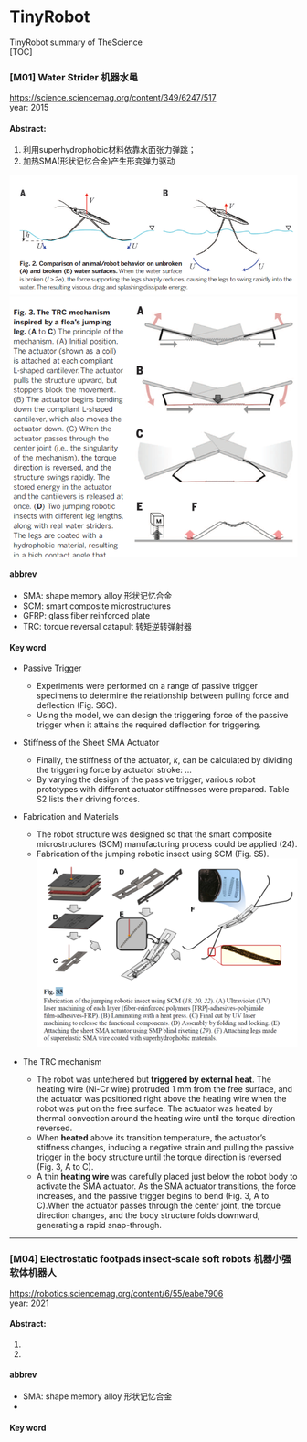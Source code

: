# TinyRobot
TinyRobot summary of TheScience  
[TOC]

### [M01] Water Strider 机器水黾
https://science.sciencemag.org/content/349/6247/517  
year: 2015
#### Abstract: 
1. 利用superhydrophobic材料依靠水面张力弹跳；  
2. 加热SMA(形状记忆合金)产生形变弹力驱动

![img](./images/01_1.png)  
![img](./images/01_2.png)  

#### abbrev
* SMA: shape memory alloy 形状记忆合金
* SCM: smart composite microstructures
* GFRP: glass fiber reinforced plate
* TRC: torque reversal catapult 转矩逆转弹射器

#### Key word
* Passive Trigger
  * Experiments were performed on a range of passive trigger specimens to determine the relationship between pulling force and deflection (Fig. S6C).
  * Using the model, we can design the triggering force of the passive trigger when it attains the required deflection for triggering.

* Stiffness of the Sheet SMA Actuator
  * Finally, the stiffness of the actuator, *k*, can be calculated by dividing the triggering force by actuator stroke: ...
  * By varying the design of the passive trigger, various robot prototypes with different actuator stiffnesses were prepared. Table S2 lists their driving forces.

* Fabrication and Materials
  * The robot structure was designed so that the smart composite microstructures (SCM) manufacturing process could be applied (24).
  * Fabrication of the jumping robotic insect using SCM (Fig. S5).  
  ![img](./images/01_3.png)  
  <!-- <img src="./images/01_3.png" alt="img" style="zoom:20%;" /> -->

* The TRC mechanism
  * The robot was untethered but **triggered by external heat**. The heating wire (Ni-Cr wire) protruded 1 mm from the free surface, and the actuator was positioned right above the heating wire when the robot was put on the free surface. The actuator was heated by thermal convection around the heating wire until the torque direction reversed.
  * When **heated** above its transition temperature, the actuator’s stiffness changes, inducing a negative strain and pulling the passive trigger in the body structure until the torque direction is reversed (Fig. 3, A to C).
  * A thin **heating wire** was carefully placed just below the robot body to activate the SMA actuator. As the SMA actuator transitions, the force increases, and the passive trigger begins to bend (Fig. 3, A to C).When the actuator passes through the center joint, the torque direction changes, and the body structure folds downward, generating a rapid snap-through.

---


### [M04] Electrostatic footpads insect-scale soft robots 机器小强软体机器人
https://robotics.sciencemag.org/content/6/55/eabe7906  
year: 2021

#### Abstract:   
1.  
2. 

#### abbrev
* SMA: shape memory alloy 形状记忆合金
* 

#### Key word





